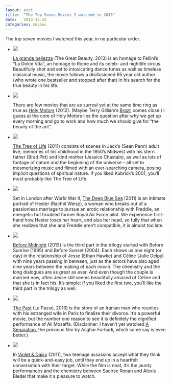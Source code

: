 ```yaml
---
layout: post
title:  "The Top Seven Movies I watched in 2013"
date:   2013-12-22
categories: movies
---
```


The top seven movies I watched this year, in no particular order.

-   ![](http://content9.flixster.com/movie/11/17/32/11173207_det.jpg)

    [La grande bellezza](http://www.rottentomatoes.com/m/the_great_beauty/) (The Great Beauty, 2013) is an homage to Fellini’s “La Dolce Vita”, an homage to Rome and its celeb- and nightlife circus. Beautifully shot and set to intoxicating dance tunes as well as timeless classical music, the movie follows a disillusioned 65 year old author (who wrote one bestseller and stopped after that) in his search for the true beauty in his life.

-   ![](http://content7.flixster.com/movie/11/16/70/11167005_det.jpg)

    There are few movies that are as surreal yet at the same time ring as true as [Holy Motors](http://www.rottentomatoes.com/m/holy_motors/) (2012). (Maybe Terry Gilliam’s [Brazil](http://www.rottentomatoes.com/m/1003033-brazil/) comes close.) I guess at the core of Holy Motors lies the question after why we get up every morning and go to work and how much we should give for “the beauty of the act”.

-   ![](http://content6.flixster.com/movie/11/15/72/11157220_det.jpg)

    [The Tree of Life](http://www.rottentomatoes.com/m/the_tree_of_life_2011/) (2011) consists of scenes in Jack’s (Sean Penn) adult live, memories of his childhood in the 1950’s Midwest with his stern father (Brad Pitt) and kind mother (Jessica Chastain), as well as lots of footage of nature and the beginning of the universe – all set to mesmerizing music and filmed with an ever-searching camera, posing implicit questions of spiritual nature. If you liked Kubrick’s 2001, you’ll most probably like The Tree of Life.

-   ![](http://content9.flixster.com/movie/11/16/38/11163891_det.jpg)

    Set in London after World War II, [The Deep Blue Sea](http://www.rottentomatoes.com/m/the_deep_blue_sea/) (2011) is an intimate portrait of Hester (Rachel Weisz), a woman who breaks out of a passionless marriage to pursue an erotic relationship with Freddie, an energetic but troubled former Royal Air Force pilot. We experience first-hand how Hester loses her heart, and also her head, so fully that when she realizes that she and Freddie aren’t compatible, it is almost too late.

-   ![](http://content7.flixster.com/movie/11/17/41/11174169_det.jpg)

    [Before Midnight](http://www.rottentomatoes.com/m/before_midnight_2013/) (2013) is the third part in the trilogy started with Before Sunrise (1995) and Before Sunset (2004). Each shows us one night (or day) in the relationship of Jesse (Ethan Hawke) and Céline (Julie Delpy) with nine years passing in between, just as the actors have also aged nine years between the making of each movie. The chemistry and the long dialogues are as great as ever. And even though the couple is married now, often Jesse still seems beautifully amazed of Céline and that she is in fact his. It’s simple: if you liked the first two, you’ll like the third part in the trilogy as well.

-   ![](http://content7.flixster.com/movie/11/17/12/11171245_det.jpg)

    [The Past](http://www.rottentomatoes.com/m/le_passe/) (Le Passé, 2013) is the story of an Iranian man who reunites with his estranged wife in Paris to finalize their divorce. It’s a powerful movie, but the number one reason to see it is definitely the dignified performance of Ali Mosaffa. (Disclaimer: I haven’t yet watched [A Separation](http://www.rottentomatoes.com/m/a_separation_2011/), the previous film by Asghar Farhadi, which some say is even better.)

-   ![](http://content6.flixster.com/movie/11/17/11/11171168_det.jpg)

    In [Violet & Daisy](http://www.rottentomatoes.com/m/violet_and_daisy/) (2011), two teenage assassins accept what they think will be a quick-and-easy job, until they end up in a heartfelt conversation with their target. While the film is neat, it’s the jaunty performances and the chemistry between Saoirse Ronan and Alexis Bledel that make it a pleasure to watch.

